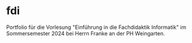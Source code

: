 # fdi
Portfolio für die Vorlesung "Einführung in die Fachdidaktik Informatik" im Sommersemester 2024 bei Herrn Franke an der PH Weingarten.
